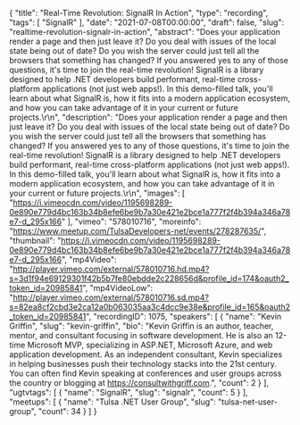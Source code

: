 {
  "title": "Real-Time Revolution: SignalR In Action",
  "type": "recording",
  "tags": [
    "SignalR"
  ],
  "date": "2021-07-08T00:00:00",
  "draft": false,
  "slug": "realtime-revolution-signalr-in-action",
  "abstract": "Does your application render a page and then just leave it? Do you deal with issues of the local state being out of date? Do you wish the server could just tell all the browsers that something has changed? If you answered yes to any of those questions, it's time to join the real-time revolution! SignalR is a library designed to help .NET developers build performant, real-time cross-platform applications (not just web apps!). In this demo-filled talk, you'll learn about what SignalR is, how it fits into a modern application ecosystem, and how you can take advantage of it in your current or future projects.\r\n",
  "description": "Does your application render a page and then just leave it? Do you deal with issues of the local state being out of date? Do you wish the server could just tell all the browsers that something has changed? If you answered yes to any of those questions, it's time to join the real-time revolution! SignalR is a library designed to help .NET developers build performant, real-time cross-platform applications (not just web apps!). In this demo-filled talk, you'll learn about what SignalR is, how it fits into a modern application ecosystem, and how you can take advantage of it in your current or future projects.\r\n",
  "images": [
    "https://i.vimeocdn.com/video/1195698289-0e890e779d4bc163b34b8efe6be9b7a30e421e2bce1a777f2f4b394a346a78e7-d_295x166"
  ],
  "vimeo": "578010716",
  "moreinfo": "https://www.meetup.com/TulsaDevelopers-net/events/278287635/",
  "thumbnail": "https://i.vimeocdn.com/video/1195698289-0e890e779d4bc163b34b8efe6be9b7a30e421e2bce1a777f2f4b394a346a78e7-d_295x166",
  "mp4Video": "http://player.vimeo.com/external/578010716.hd.mp4?s=3d1f94e69129301f42b5b7fe80ebdde2c228656d&profile_id=174&oauth2_token_id=20985841",
  "mp4VideoLow": "http://player.vimeo.com/external/578010716.sd.mp4?s=82ea8cf2cbd3e2ca12a0b063035aa3c4dcc9e38e&profile_id=165&oauth2_token_id=20985841",
  "recordingID": 1075,
  "speakers": [
    {
      "name": "Kevin Griffin",
      "slug": "kevin-griffin",
      "bio": "Kevin Griffin is an author, teacher, mentor, and consultant focusing in software development. He is also an 12-time Microsoft MVP, specializing in ASP.NET, Microsoft Azure, and web application development. As an independent consultant, Kevin specializes in helping businesses push their technology stacks into the 21st century. You can often find Kevin speaking at conferences and user groups across the country or blogging at https://consultwithgriff.com.",
      "count": 2
    }
  ],
  "ugtvtags": [
    {
      "name": "SignalR",
      "slug": "signalr",
      "count": 5
    }
  ],
  "meetups": [
    {
      "name": "Tulsa .NET User Group",
      "slug": "tulsa-net-user-group",
      "count": 34
    }
  ]
}